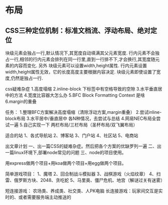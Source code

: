 布局
====================

CSS三种定位机制：标准文档流、浮动布局、绝对定位
--------------------

块级元素会独占一行,默认情况下,其宽度自动填满其父元素宽度.
行内元素不会独占一行,相邻的行内元素会排列在同一行里,直到一行排不下,才会换行,其宽度随元素的内容而变化. 另外
块级元素可以设置width,height属性.
行内元素设置width,height属性无效，它的长度高度主要根据内容决定.
块级元素即使设置了宽度,仍然是独占一行.

css疑难杂症
1.高度塌缩
2.inline-block  下标签中有空格导致的空隙
3.水平垂直居中的方法
4.宽度比容器大怎么办
5.BFC Block Formatting Context 是啥
6.margin的重叠

任务：
1.整理BFC方案解决高度塌缩（清除浮动方案,margin重叠）
2.尝试inline-block布局
3.水平居中/垂直居中  各N种情况，去尝试与总结
4.网易NEC布局全尝试一遍
5.自己实现一下 两栏布局/三栏布局（圣杯布局/双飞翼布局）


适合的站
1、各式导航站
2、博客站
3、门户站
4、社区站
5、电商站

出文章计划
一、出一篇CSS的疑难杂症。然后把各个方案的优缺罗列一遍
二、出一篇linux环境下,部署node常见的问题
三、node的项目使用。

用express做两个项目+用koa做两个项目+用egg做两个项目。

简单游戏项目：
1、魔塔
2、回合制战斗模拟器
3、战棋游戏（火焰纹章）
4、扫雷、俄罗斯方块、2048、贪吃蛇
5、马里奥、僵尸危机、地宫（解谜过关有迷雾）

短连接游戏：
农场类、养成类、社交类、人PK电脑
长连接游戏：玩家间交互是实时的、或者需要服务端主动推送的